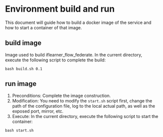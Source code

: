 # Environment build and run
This document will guide how to build a docker image of the service and how to start a container of that image.

## build image
Image used to build iflearner_flow_federate. In the current directory, execute the following script to complete the build:
```shell
bash build.sh 0.1
````

## run image
1. Preconditions: Complete the image construction.
2. Modification: You need to modify the `start.sh` script first, change the path of the configuration file, 
   log to the local actual path, as well as the exposed port, mirror, etc.
3. Execute: In the current directory, execute the following script to start the container:
```shell
bash start.sh
````